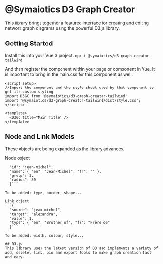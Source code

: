 # @Symaiotics D3 Graph Creator
This library brings together a featured interface for creating and editing network graph diagrams using the powerful D3.js library.

## Getting Started

Install this into your Vue 3 project.
`npm i @symaiotics/d3-graph-creator-tailwind`

And then register the component within your page or component in Vue.
It is important to bring in the main.css for this component as well.

```
<script setup>
//Import the component and the style sheet used by that component to get its custom styling
import D3GC from '@symaiotics/d3-graph-creator-tailwind'
import '@symaiotics/d3-graph-creator-tailwind/dist/style.css';
</script>

<template>
  <D3GC title="Main Title" />
</template>
```

## Node and Link Models
These objects are being expanded as the library advances. 

Node object
```{ 
  "id": "jean-michel", 
  "name": { "en": "Jean-Michel", "fr": "" }, 
  "group": 1, 
  "radius": 30 
  }```

To be added: type, border, shape...

Link object
```{ 
  "source": "jean-michel", 
  "target": "alexandra", 
  "value": 1, 
  "type": { "en": "Brother of", "fr": "Frère de" 
  }```

To be added: width, colour, style...

## D3.js
This library uses the latest version of D3 and implements a variety of add, delete, link, pin and export tools to make graph creation fast and easy.

